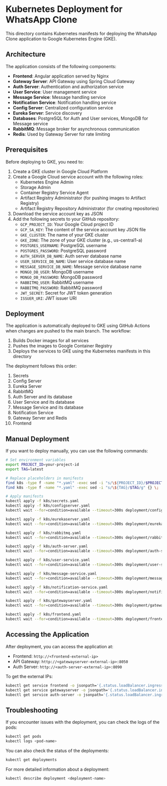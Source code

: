 # Kubernetes Deployment for WhatsApp Clone

This directory contains Kubernetes manifests for deploying the WhatsApp Clone application to Google Kubernetes Engine (GKE).

## Architecture

The application consists of the following components:

- **Frontend**: Angular application served by Nginx
- **Gateway Server**: API Gateway using Spring Cloud Gateway
- **Auth Server**: Authentication and authorization service
- **User Service**: User management service
- **Message Service**: Message handling service
- **Notification Service**: Notification handling service
- **Config Server**: Centralized configuration service
- **Eureka Server**: Service discovery
- **Databases**: PostgreSQL for Auth and User services, MongoDB for Message service
- **RabbitMQ**: Message broker for asynchronous communication
- **Redis**: Used by Gateway Server for rate limiting

## Prerequisites

Before deploying to GKE, you need to:

1. Create a GKE cluster in Google Cloud Platform
2. Create a Google Cloud service account with the following roles:
   - Kubernetes Engine Admin
   - Storage Admin
   - Container Registry Service Agent
   - Artifact Registry Administrator (for pushing images to Artifact Registry)
   - Artifact Registry Repository Administrator (for creating repositories)
3. Download the service account key as JSON
4. Add the following secrets to your GitHub repository:
   - `GCP_PROJECT_ID`: Your Google Cloud project ID
   - `GCP_SA_KEY`: The content of the service account key JSON file
   - `GKE_CLUSTER`: The name of your GKE cluster
   - `GKE_ZONE`: The zone of your GKE cluster (e.g., us-central1-a)
   - `POSTGRES_USERNAME`: PostgreSQL username
   - `POSTGRES_PASSWORD`: PostgreSQL password
   - `AUTH_SERVER_DB_NAME`: Auth server database name
   - `USER_SERVICE_DB_NAME`: User service database name
   - `MESSAGE_SERVICE_DB_NAME`: Message service database name
   - `MONGO_DB_USER`: MongoDB username
   - `MONGO_DB_PASSWORD`: MongoDB password
   - `RABBITMQ_USER`: RabbitMQ username
   - `RABBITMQ_PASSWORD`: RabbitMQ password
   - `JWT_SECRET`: Secret for JWT token generation
   - `ISSUER_URI`: JWT issuer URI

## Deployment

The application is automatically deployed to GKE using GitHub Actions when changes are pushed to the main branch. The workflow:

1. Builds Docker images for all services
2. Pushes the images to Google Container Registry
3. Deploys the services to GKE using the Kubernetes manifests in this directory

The deployment follows this order:
1. Secrets
2. Config Server
3. Eureka Server
4. RabbitMQ
5. Auth Server and its database
6. User Service and its database
7. Message Service and its database
8. Notification Service
9. Gateway Server and Redis
10. Frontend

## Manual Deployment

If you want to deploy manually, you can use the following commands:

```bash
# Set environment variables
export PROJECT_ID=your-project-id
export TAG=latest

# Replace placeholders in manifests
find k8s -type f -name "*.yaml" -exec sed -i "s/\${PROJECT_ID}/$PROJECT_ID/g" {} \;
find k8s -type f -name "*.yaml" -exec sed -i "s/\${TAG}/$TAG/g" {} \;

# Apply manifests
kubectl apply -f k8s/secrets.yaml
kubectl apply -f k8s/configserver.yaml
kubectl wait --for=condition=available --timeout=300s deployment/configserver

kubectl apply -f k8s/eurekaserver.yaml
kubectl wait --for=condition=available --timeout=300s deployment/eurekaserver

kubectl apply -f k8s/rabbitmq.yaml
kubectl wait --for=condition=available --timeout=300s deployment/rabbitmq

kubectl apply -f k8s/auth-server.yaml
kubectl wait --for=condition=available --timeout=300s deployment/auth-server

kubectl apply -f k8s/user-service.yaml
kubectl wait --for=condition=available --timeout=300s deployment/user-service

kubectl apply -f k8s/message-service.yaml
kubectl wait --for=condition=available --timeout=300s deployment/message-service

kubectl apply -f k8s/notification-service.yaml
kubectl wait --for=condition=available --timeout=300s deployment/notification-service

kubectl apply -f k8s/gatewayserver.yaml
kubectl wait --for=condition=available --timeout=300s deployment/gatewayserver

kubectl apply -f k8s/frontend.yaml
kubectl wait --for=condition=available --timeout=300s deployment/frontend
```

## Accessing the Application

After deployment, you can access the application at:

- Frontend: `http://<frontend-external-ip>`
- API Gateway: `http://<gatewayserver-external-ip>:8050`
- Auth Server: `http://<auth-server-external-ip>:8090`

To get the external IPs:

```bash
kubectl get service frontend -o jsonpath='{.status.loadBalancer.ingress[0].ip}'
kubectl get service gatewayserver -o jsonpath='{.status.loadBalancer.ingress[0].ip}'
kubectl get service auth-server -o jsonpath='{.status.loadBalancer.ingress[0].ip}'
```

## Troubleshooting

If you encounter issues with the deployment, you can check the logs of the pods:

```bash
kubectl get pods
kubectl logs <pod-name>
```

You can also check the status of the deployments:

```bash
kubectl get deployments
```

For more detailed information about a deployment:

```bash
kubectl describe deployment <deployment-name>
```
